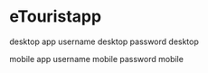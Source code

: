 # eTouristapp

desktop app
username desktop
password desktop

mobile app
username mobile
password mobile

